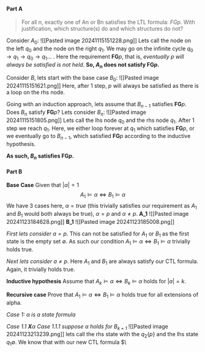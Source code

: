 #### Part A
> For all n, exactly one of An or Bn satisfies the LTL formula: $FGp$. With justification, which structure(s) do and which structures do not?

Consider $A_0$:
![[Pasted image 20241115151228.png]]
Lets call the node on the left $q_0$ and the node on the right $q_1$. We may go on the infinite cycle $q_0 \rightarrow q_1 \rightarrow q_0 \rightarrow q_1 ...$ . Here the requirement $\textbf{FG}p$, that is, *eventually $p$ will always be satisfied is not held*. **So, $A_n$ does not satisfy $\textbf{FG}p$.**

Consider $B$, lets start with the base case $B_0$:
![[Pasted image 20241115151621.png]]
Here, after 1 step, $p$ will always be satisfied as there is a loop on the rhs node.

Going with an induction approach, lets assume that $B_{n-1}$ satisfies $\textbf{FG}p$. Does $B_{n}$ satisfy $\textbf{FG}p$? Lets consider $B_n$:
![[Pasted image 20241115151805.png]]
Lets call the lhs node $q_0$ and the rhs node $q_1$. After 1 step we reach $q_1$. Here, we either loop forever at $q_1$ which satisfies $\textbf{FG}p$, or we eventually go to $B_{n-1}$, which satisfied $\textbf{FG}p$ according to the inductive hypothesis.

**As such, $B_n$ satisfies $\textbf{FG}p$.**

#### Part B
**Base Case**
Given that $|\alpha|=1$
$$A_1 \models \alpha \iff B_1 \models \alpha$$
We have 3 cases here, $\alpha = true$ (this trivially satisfies our requirement as $A_1$ and $B_1$ would both always be true), $\alpha=p$ and $\alpha \neq p$.
**A_1**
![[Pasted image 20241123184628.png]]
**B_1**
![[Pasted image 20241123185008.png]]

*First lets consider $a = p$*.
This can not be satisfied for $A_1$ or $B_1$ as the first state is the empty set $\emptyset$. As such our condition $A_1 \models \alpha \iff B_1 \models \alpha$ trivially holds true.

*Next lets consider $a \neq p$*.
Here $A_1$ and $B_1$ are always satisfy our CTL formula. Again, it trivially holds true.

**Inductive hypothesis**
Assume that $A_k \models \alpha \iff B_k \models \alpha$ holds for $|a| = k$.

**Recursive case**
Prove that $A_1 \models \alpha \iff B_1 \models \alpha$ holds true for all extensions of alpha.

*Case 1: $\alpha$ is a state formula*

*Case 1.1 $\textbf{X}\alpha$*
*Case 1.1.1 suppose $\alpha$ holds for $B_{k+1}$*
![[Pasted image 20241123213239.png]]
lets call the rhs state with the $q_2\{p\}$ and the lhs state $q_1{\emptyset}$. We know that with our new CTL formula $\